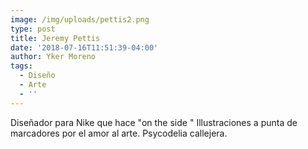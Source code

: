 ```yaml
---
image: /img/uploads/pettis2.png
type: post
title: Jeremy Pettis
date: '2018-07-16T11:51:39-04:00'
author: Yker Moreno
tags:
  - Diseño
  - Arte
  - ''
---
```

Diseñador para Nike que hace "on the side " Illustraciones a punta de marcadores por el amor al arte. Psycodelia callejera.
